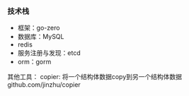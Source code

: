 


### 技术栈
* 框架：go-zero
* 数据库：MySQL
* redis
* 服务注册与发现：etcd
* orm：gorm

其他工具：
  copier: 将一个结构体数据copy到另一个结构体数据
    github.com/jinzhu/copier